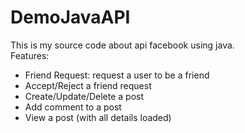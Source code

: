 # DemoJavaAPI

This is my source code about api facebook using java. \
Features:
* Friend Request: request a user to be a friend
* Accept/Reject a friend request
* Create/Update/Delete a post
* Add comment to a post
* View a post (with all details loaded)
